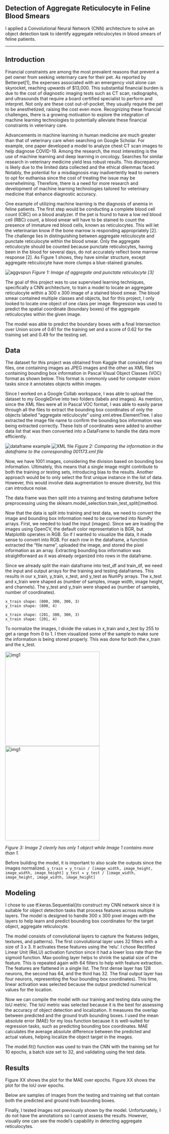 ## Detection of Aggregate Reticulocyte in Feline Blood Smears

I applied a Convolutional Neural Network (CNN) architecture to solve an object detection task to identify aggregate reticulocytes in blood smears of feline patients. 

***
## Introduction 

Financial constraints are among the most prevalent reasons that prevent a pet owner from seeking veterinary care for their pet. As reported by Betterpet[1], the expenses associated with an emergency visit alone can skyrocket, reaching upwards of $13,000. This substantial financial burden is due to the cost of diagnostic imaging tests such as CT scan, radiographs, and ultrasounds that require a board certified specialist to perform and interpret. Not only are these cost out-of-pocket, they usually require the pet to be anesthetized, raising the cost even more.  Recognizing these financial challenges, there is a growing motivation to explore the integration of machine learning technologies to potentially alleviate these financial constraints in veterinary care. 

Advancements in machine learning in human medicine are much greater than that of veterinary care when searching on Google Scholar. For example, one paper developed a model to analyze chest CT scan images to help diagnose COVID-19. Among the research, the most interesting is the use of machine learning and deep learning in oncology. Searches for similar research in veterinary medicine yield less robust results. This discrepancy is likely due to the limited data collected and the ethical dilemmas faced. Notably, the potential for a misdiagnosis may inadvertently lead to owners to opt for euthanisa since the cost of treating the issue may be overwhelming. Therefore, there is a need for more research and development of machine learning technologies tailored for veterinary medicine that enhance diagnostic accuracy. 

One example of utilizing machine learning is the diagnosis of anemia in feline patients. The first step would be conducting a complete blood cell count (CBC) on a blood analyzer. If the pet is found to have a low red blood cell (RBC) count, a blood smear will have to be stained to count the presence of immature red blood cells, known as reticulocytes. This will let the veterinarian know if the bone marrow is responding appropriately [2]. The challenge lies in distinguishing between aggregate reticulocyte and punctate reticulocyte within the blood smear. Only the aggregate reticulocyte should be counted because punctate reticulocytes, having been in the blood for several days, do not accurately reflect bone marrow response [2]. As Figure 1 shows, they have similar structure, except aggregate reticulocyte have more clumps a blue-stained granules. 

![aggvspun](https://github.com/martineztcindy/martineztcindy.github.io/blob/main/aggregate-punctate-300x179.png?raw=true)
*Figure 1: Image of aggregate and punctate reticulocyte [3]*

The goal of this project was to use supervised learning techniques, specifically a CNN architecture, to train a model to locate an aggregate reticulocyte within a 300 x 300 image of a stained blood smear. The blood smear contained multiple classes and objects, but for this project, I only looked to locate one object of one class per image. Regression was used to predict the spatial coordinate (boundary boxes) of the aggregate reticulocytes within the given image. 

The model was able to predict the boundary boxes with a final Intersection over Union score of 0.61 for the training set and a score of 0.62 for the training set and 0.49 for the testing set.


## Data 

The dataset for this project was obtained from Kaggle that consisted of two files, one containing images as JPEG images and the other as XML files containing bounding box information in Pascal Visual Object Classes (VOC) format as shown below. This format is commonly used for computer vision tasks since it annotates objects within images. 

Since I worked on a Google Collab workspace, I was able to upload the dataset to my GoogleDrive into two folders (labels and images). As mention, since the XML files were all in Pascal VOC format, I was able to easily parse through all the files to extract the bounding box coordinates of only the objects labeled “aggregate reticulocyte” using xml.etree.ElementTree. I also extracted the image file name to confirm the bounding box information was being extracted correctly. These lists of coordinates were added to another data list that was then converted into a DataFrame to handle the data more efficiently. 

![dataframe example](https://github.com/martineztcindy/martineztcindy.github.io/blob/main/Capture.PNG?raw=true)
![XML file](https://github.com/martineztcindy/martineztcindy.github.io/blob/main/Capture2.PNG?raw=true)
*Figure 2: Comparing the information in the dataframe to the corresponding 001173.xml file*

Now, we have 1001 images, considering the division based on bounding box information. Ultimately, this means that a single image might contribute to both the training or testing sets, introducing bias to the results. Another approach would be to only select the first unique instance in the list of data. However, this would involve data augmentation to ensure diversity, but this can introduce noise. 

The data frame was then split into a training and testing dataframe before preprocessing using the sklearn.model_selection.train_test_split()method. 

Now that the data is split into training and test data, we need to convert the image and bounding box information need to be converted into NumPy arrays. First, we needed to load the input (images). Since we are loading the images using OpenCV, the default color representation is BGR, but Matplotlib operates in RGB. So if I wanted to visualize the data, it made sense to convert into RGB. For each row in the dataframe, a function extracted the “file name”, uploaded the image, and stored the pixel information as an array. Extracting bounding box information was straightforward as it was already organized into rows in the dataframe. 

Since we already split the main dataframe into test_df and train_df, we need the input and output arrays for the training and testing dataframes. This results in our x_train, y_train, x_test, and y_test as NumPy arrays. The x_test and x_train were shaped as (number of samples, image width, image height, and channels). The y_test and y_train were shaped as (number of samples, number of coordinates). 

	x_train shape: (800, 300, 300, 3)
	y_train shape: (800, 4)

	x_train shape: (201, 300, 300, 3)
	x_train shape: (201, 4)

To normalize the images, I divide the values in x_train and x_test by 255 to get a range from 0 to 1. I then visualized some of the sample to make sure the information is being stored properly. This was done for both the x_train and the x_test.  

<img src = "https://github.com/martineztcindy/martineztcindy.github.io/blob/main/image1.png?raw=true.png" alt = "img1" width = 300>
<img src = "https://github.com/martineztcindy/martineztcindy.github.io/blob/main/image2.png?raw=true.png" alt = "img1" width = 300>

*Figure 3: Image 2 clearly has only 1 object while Image 1 contains more than 1.*

Before building the model, it is important to also scale the outputs since the images normalized. 
``y_train = y_train / [image_width, image_height, image_width, image_height]
  y_test = y_test / [image_width, image_height, image_width, image_height]``

  ## Modeling

I chose to use tf.keras.Sequential()to construct my CNN network since it is suitable for object detection tasks that process features across multiple layers. The model is designed to handle 300 x 300 pixel images with the layers to help learn and predict bounding box coordinates for the target object, aggregate reticulocyte. 

The model consists of convolutional layers to capture the features (edges, textures, and patterns). The first convolutional layer uses 32 filters with a size of 3 x 3. It activates these features using the ‘relu’. I chose Rectified Linear Unit (ReLU) activation function since it had a lower loss rate than the sigmoid function. Max-pooling layer helps to shrink the spatial size of the feature. This is repeated again with 64 filters to help with feature extraction. The features are flattened in a single list. The first dense layer has 128 neurons, the second has 64, and the third has 32. The final output layer has four neurons, representing the four bounding box coordinates). This time, linear activation was selected because the output predicted numerical values for the location. 

Now we can compile the model with our training and testing data using the IoU metric. The IoU metric was selected because it is the best for assessing the accuracy of object detection and localization. It measures the overlap between predicted and the ground truth bounding boxes. I used the mean absolute error (MAE) for my loss function because it is well-suited for regression tasks, such as predicting bounding box coordinates. MAE calculates the average absolute difference between the predicted and actual values, helping localize the object target in the images. 

The model.fit() function was used to train the CNN with the training set for 10 epochs, a batch size set to 32, and validating using the test data. 

## Results
Figure XX shows the plot for the MAE over epochs. Figure XX shows the plot for the IoU over epochs. 

Below are samples of images from the testing and training set that contain both the predicted and ground truth bounding boxes. 


Finally, I tested images not previously shown by the model. Unfortunately, I do not have the annotations so I cannot assess the results. However, visually one can see the model’s capability in detecting aggregate reticulocytes. 


